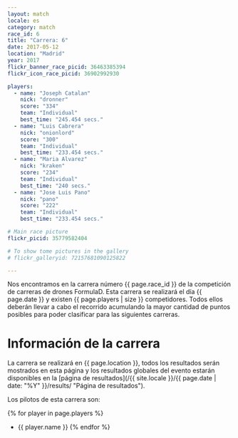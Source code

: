 ```yaml
---
layout: match
locale: es
category: match
race_id: 6
title: "Carrera: 6"
date: 2017-05-12
location: "Madrid"
year: 2017
flickr_banner_race_picid: 36463385394
flickr_icon_race_picid: 36902992930

players:
  - name: "Joseph Catalan"
    nick: "dronner"
    score: "334"
    team: "Individual"
    best_time: "245.454 secs."
  - name: "Luis Cabrera"
    nick: "onionlord"
    score: "300"
    team: "Individual"
    best_time: "233.454 secs."
  - name: "Maria Alvarez"
    nick: "kraken"
    score: "234"
    team: "Individual"
    best_time: "240 secs."
  - name: "Jose Luis Pano"
    nick: "pano"
    score: "222"
    team: "Individual"
    best_time: "233.454 secs."

# Main race picture
flickr_picid: 35779582404

# To show tome pictures in the gallery
# flickr_galleryid: 72157681090125822

---
```


Nos encontramos en la carrera número {{ page.race_id }}
de la competición de carreras de drones FormulaD.
Esta carrera se realizará el día {{ page.date }}
y existen {{ page.players | size }} competidores.
Todos ellos deberán llevar a cabo el recorrido acumulando
la mayor cantidad de puntos posibles para poder clasificar para
las siguientes carreras.

Información de la carrera
=========================

La carrera se realizará en {{ page.location }},
todos los resultados serán mostrados en esta página y los
resultados globales del evento estarán disponibles en la
[página de resultados](/{{ site.locale }}/{{ page.date | date: "%Y" }}/results/ "Página de resultados").

Los pilotos de esta carrera son: 

{% for player in page.players %}
* {{ player.name }}
{% endfor %}
